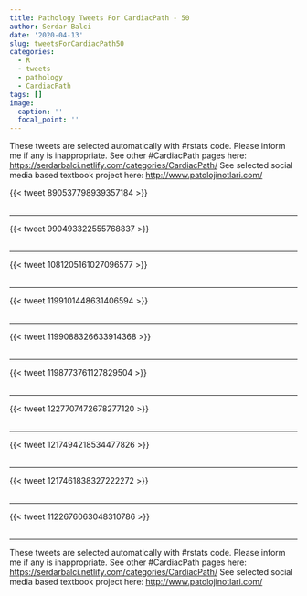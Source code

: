 ```yaml
---
title: Pathology Tweets For CardiacPath - 50
author: Serdar Balci
date: '2020-04-13'
slug: tweetsForCardiacPath50
categories:
  - R
  - tweets
  - pathology
  - CardiacPath
tags: []
image:
  caption: ''
  focal_point: ''
---
```



These tweets are selected automatically with #rstats code. Please inform me if any is inappropriate.
See other #CardiacPath pages here: https://serdarbalci.netlify.com/categories/CardiacPath/ 
See selected social media based textbook project here: http://www.patolojinotlari.com/

{{< tweet 890537798939357184 >}}
<br>
<br>
<hr>
{{< tweet 990493322555768837 >}}
<br>
<br>
<hr>
{{< tweet 1081205161027096577 >}}
<br>
<br>
<hr>
{{< tweet 1199101448631406594 >}}
<br>
<br>
<hr>
{{< tweet 1199088326633914368 >}}
<br>
<br>
<hr>
{{< tweet 1198773761127829504 >}}
<br>
<br>
<hr>
{{< tweet 1227707472678277120 >}}
<br>
<br>
<hr>
{{< tweet 1217494218534477826 >}}
<br>
<br>
<hr>
{{< tweet 1217461838327222272 >}}
<br>
<br>
<hr>
{{< tweet 1122676063048310786 >}}
<br>
<br>
<hr>


These tweets are selected automatically with #rstats code. Please inform me if any is inappropriate.
See other #CardiacPath pages here: https://serdarbalci.netlify.com/categories/CardiacPath/ 
See selected social media based textbook project here: http://www.patolojinotlari.com/

